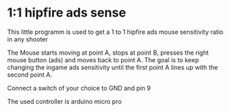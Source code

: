 # 1:1 hipfire ads sense

This little programm is used to get a 1 to 1 hipfire ads mouse sensitivity ratio in any shooter

The Mouse starts moving at point A, stops at point B, presses the right mouse button (ads) and moves back to point A.
The goal is to keep changing the ingame ads sensitivity until the first point A lines up with the second point A.

Connect a switch of your choice to GND and pin 9

The used controller is arduino micro pro
